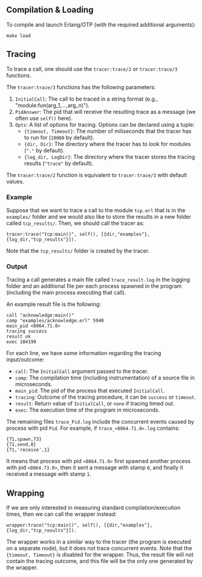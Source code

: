 ## Compilation & Loading

To compile and launch Erlang/OTP (with the required additional arguments):

```
make load
```

## Tracing

To trace a call, one should use the `tracer:trace/2` or `tracer:trace/3` functions.

The `tracer:trace/3` functions has the following parameters:
 1. `InitialCall`: The call to be traced in a string format (e.g., "module:fun(arg_1,...,arg_n)").
 2. `PidAnswer`: The pid that will receive the resulting trace as a message (we often use `self()` here).
 3. `Opts`: A list of options for tracing. Options can be declared using a tuple:
    * `{timeout, Timeout}`: The number of miliseconds that the tracer has to run for (`10000` by default).
    * `{dir, Dir}`: The directory where the tracer has to look for modules (`"."` by default).
    * `{log_dir, LogDir}`: The directory where the tracer stores the tracing results (`"trace"` by default).

The `tracer:trace/2` function is equivalent to `tracer:trace/3` with default values.

### Example
Suppose that we want to trace a call to the module `tcp.erl` that is in the `examples/` folder and we would also like to store the results in a new folder called `tcp_results/`. Then, we should call the tracer as:
```
tracer:trace("tcp:main()", self(), [{dir,"examples"},{log_dir,"tcp_results"}]).
```

Note that the `tcp_results/` folder is created by the tracer.

### Output
Tracing a call generates a main file called `trace_result.log` in the logging folder and an additional file per each process spawned in the program (including the main process executing that call).

An example result file is the following:
```
call "acknowledge:main()"
comp "examples/acknowledge.erl" 5940
main_pid <8064.71.0>
tracing success
result ok
exec 104199
```

For each line, we have some information regarding the tracing input/outcome:
 * `call`: The `InitialCall` argument passed to the tracer.
 * `comp`: The compilation time (including instrumentation) of a source file in microseconds.
 * `main_pid`: The pid of the process that executed `InitialCall`.
 * `tracing`: Outcome of the tracing procedure, it can be `success` or `timeout`.
 * `result`: Return value of `InitialCall`, or `none` if tracing timed out.
 * `exec`: The execution time of the program in microseconds.

The remaining files `trace_Pid.log` include the concurrent events caused by process with pid `Pid`. For example, if `trace_<8064.71.0>.log` contains:
```
{71,spawn,73}
{71,send,0}
{71,'receive',1}
```
It means that process with pid `<8064.71.0>` first spawned another process with pid `<8064.73.0>`, then it sent a message with stamp `0`, and finally it received a message with stamp `1`.

## Wrapping

If we are only interested in measuring standard compilation/execution times, then we can call the wrapper instead:
```
wrapper:trace("tcp:main()", self(), [{dir,"examples"},{log_dir,"tcp_results"}]).
```

The wrapper works in a similar way to the tracer (the program is executed on a separate node), but it does not trace concurrent events.
Note that the `{timeout, Timeout}` is disabled for the wrapper. Thus, the result file will not contain the tracing outcome, and this file will be the only one generated by the wrapper.
